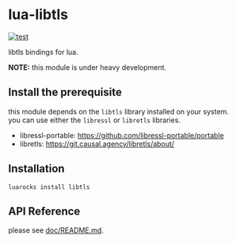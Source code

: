 # lua-libtls

[![test](https://github.com/mah0x211/lua-libtls/actions/workflows/test.yml/badge.svg)](https://github.com/mah0x211/lua-libtls/actions/workflows/test.yml)


libtls bindings for lua.

**NOTE:** this module is under heavy development.


## Install the prerequisite

this module depends on the `libtls` library installed on your system.  
you can use either the `libressl` or `libretls` libraries.

- libressl-portable: <https://github.com/libressl-portable/portable>
- libretls: <https://git.causal.agency/libretls/about/>


## Installation

```
luarocks install libtls
```

## API Reference

please see [doc/README.md](doc/README.md).

